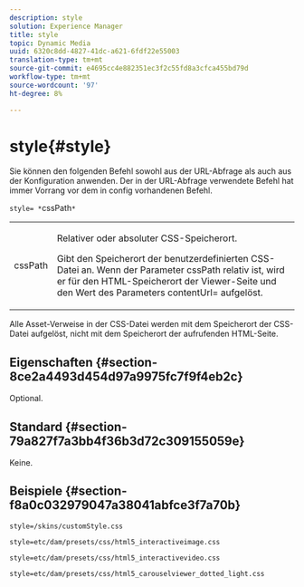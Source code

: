 ```yaml
---
description: style
solution: Experience Manager
title: style
topic: Dynamic Media
uuid: 6320c8dd-4827-41dc-a621-6fdf22e55003
translation-type: tm+mt
source-git-commit: e4695cc4e882351ec3f2c55fd8a3cfca455bd79d
workflow-type: tm+mt
source-wordcount: '97'
ht-degree: 8%

---
```



# style{#style}

Sie können den folgenden Befehl sowohl aus der URL-Abfrage als auch aus der Konfiguration anwenden. Der in der URL-Abfrage verwendete Befehl hat immer Vorrang vor dem in config vorhandenen Befehl.

`style= *`cssPath`*`

<table id="table_F800F787CF0342749B934DAEB600C0EB"> 
 <tbody> 
  <tr> 
   <td colname="col1"> <p> <span class="codeph"> <span class="varname"> cssPath</span> </span> </p> </td> 
   <td colname="col2"> <p> Relativer oder absoluter CSS-Speicherort. </p> <p>Gibt den Speicherort der benutzerdefinierten CSS-Datei an. Wenn der Parameter <span class="codeph"><span class="varname"> cssPath</span></span> relativ ist, wird er für den HTML-Speicherort der Viewer-Seite und den Wert des Parameters <span class="codeph"> contentUrl=</span> aufgelöst. </p> </td> 
  </tr> 
 </tbody> 
</table>

Alle Asset-Verweise in der CSS-Datei werden mit dem Speicherort der CSS-Datei aufgelöst, nicht mit dem Speicherort der aufrufenden HTML-Seite.

## Eigenschaften {#section-8ce2a4493d454d97a9975fc7f9f4eb2c}

Optional.

## Standard {#section-79a827f7a3bb4f36b3d72c309155059e}

Keine.

## Beispiele {#section-f8a0c032979047a38041abfce3f7a70b}

`style=/skins/customStyle.css`

`style=etc/dam/presets/css/html5_interactiveimage.css`

`style=etc/dam/presets/css/html5_interactivevideo.css`

`style=etc/dam/presets/css/html5_carouselviewer_dotted_light.css`
